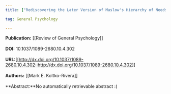 ```yaml
---
title: ["Rediscovering the Later Version of Maslow's Hierarchy of Needs&#58; Self-Transcendence and Opportunities for Theory, Research, and Unification"]

tag: General Psychology

---
```


**Publication:** [[Review of General Psychology]]<br><br>**DOI:** 10.1037/1089-2680.10.4.302                                       
<br>**URL:**[[http://dx.doi.org/10.1037/1089-2680.10.4.302::http://dx.doi.org/10.1037/1089-2680.10.4.302]]<br><br>**Authors:** [[Mark E. Koltko-Rivera]] <br><br>**Abstract:**No automatically retrievable abstract :(

